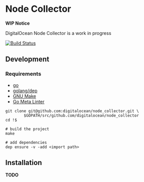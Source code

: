 # Node Collector

**WIP Notice**

DigitalOcean Node Collector is a work in progress

[![Build
Status](https://travis-ci.org/digitalocean/node_collector.svg?branch=master)](https://travis-ci.org/digitalocean/node_collector)

## Development

### Requirements

- [go](https://golang.org/dl/)
- [golang/dep](https://github.com/golang/dep#installation)
- [GNU Make](https://www.gnu.org/software/make/)
- [Go Meta Linter](https://github.com/alecthomas/gometalinter#installing)

```
git clone git@github.com:digitalocean/node_collector.git \
        $GOPATH/src/github.com/digitalocean/node_collector
cd !$

# build the project
make

# add dependencies
dep ensure -v -add <import path>
```

## Installation

**TODO**
